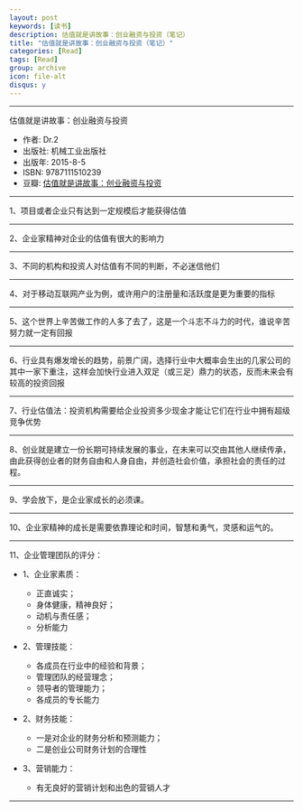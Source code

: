 ```yaml
---
layout: post
keywords: [读书]
description: 估值就是讲故事：创业融资与投资（笔记）
title: "估值就是讲故事：创业融资与投资（笔记）"
categories: [Read]
tags: [Read]
group: archive
icon: file-alt
disqus: y
---
```


------------
估值就是讲故事：创业融资与投资

- 作者: Dr.2 
- 出版社: 机械工业出版社
- 出版年: 2015-8-5
- ISBN: 9787111510239
- 豆瓣: [估值就是讲故事：创业融资与投资][1]

------------
1、项目或者企业只有达到一定规模后才能获得估值

----
2、企业家精神对企业的估值有很大的影响力

----
3、不同的机构和投资人对估值有不同的判断，不必迷信他们

----
4、对于移动互联网产业为例，或许用户的注册量和活跃度是更为重要的指标

----
5、这个世界上辛苦做工作的人多了去了，这是一个斗志不斗力的时代，谁说辛苦努力就一定有回报

----
6、行业具有爆发增长的趋势，前景广阔，选择行业中大概率会生出的几家公司的其中一家下重注，这样会加快行业进入双足（或三足）鼎力的状态，反而未来会有较高的投资回报

----
7、行业估值法：投资机构需要给企业投资多少现金才能让它们在行业中拥有超级竞争优势

----
8、创业就是建立一份长期可持续发展的事业，在未来可以交由其他人继续传承，由此获得创业者的财务自由和人身自由，并创造社会价值，承担社会的责任的过程。

----
9、学会放下，是企业家成长的必须课。

----
10、企业家精神的成长是需要依靠理论和时间，智慧和勇气，灵感和运气的。

----
11、企业管理团队的评分：

- 1、企业家素质：

	- 正直诚实；
	- 身体健康，精神良好；
	- 动机与责任感；
	- 分析能力

- 2、管理技能：

	- 各成员在行业中的经验和背景；
	- 管理团队的经营理念；
	- 领导者的管理能力；
	- 各成员的专长能力

- 2、财务技能：

	- 一是对企业的财务分析和预测能力；
	- 二是创业公司财务计划的合理性

- 3、营销能力：

	- 有无良好的营销计划和出色的营销人才

------------

[1]: https://book.douban.com/subject/26588279/


